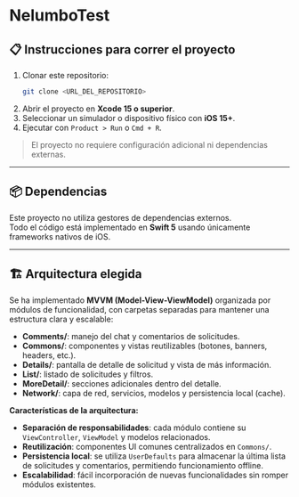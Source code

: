 # NelumboTest

## 📋 Instrucciones para correr el proyecto
1. Clonar este repositorio:
   ```bash
   git clone <URL_DEL_REPOSITORIO>
   ```
2. Abrir el proyecto en **Xcode 15 o superior**.
3. Seleccionar un simulador o dispositivo físico con **iOS 15+**.
4. Ejecutar con `Product > Run` o `Cmd + R`.

> El proyecto no requiere configuración adicional ni dependencias externas.

---

## 📦 Dependencias
Este proyecto no utiliza gestores de dependencias externos.  
Todo el código está implementado en **Swift 5** usando únicamente frameworks nativos de iOS.

---

## 🏗 Arquitectura elegida
Se ha implementado **MVVM (Model-View-ViewModel)** organizada por módulos de funcionalidad, con carpetas separadas para mantener una estructura clara y escalable:

- **Comments/**: manejo del chat y comentarios de solicitudes.
- **Commons/**: componentes y vistas reutilizables (botones, banners, headers, etc.).
- **Details/**: pantalla de detalle de solicitud y vista de más información.
- **List/**: listado de solicitudes y filtros.
- **MoreDetail/**: secciones adicionales dentro del detalle.
- **Network/**: capa de red, servicios, modelos y persistencia local (cache).

**Características de la arquitectura:**
- **Separación de responsabilidades**: cada módulo contiene su `ViewController`, `ViewModel` y modelos relacionados.
- **Reutilización**: componentes UI comunes centralizados en `Commons/`.
- **Persistencia local**: se utiliza `UserDefaults` para almacenar la última lista de solicitudes y comentarios, permitiendo funcionamiento offline.
- **Escalabilidad**: fácil incorporación de nuevas funcionalidades sin romper módulos existentes.
